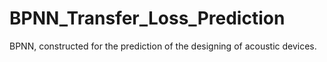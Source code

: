 # BPNN_Transfer_Loss_Prediction
BPNN, constructed for the prediction of the designing of acoustic devices.
